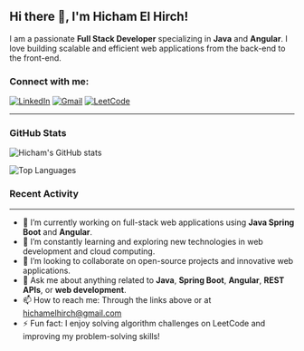 ## Hi there 👋, I'm Hicham El Hirch!

I am a passionate **Full Stack Developer** specializing in **Java** and **Angular**. I love building scalable and efficient web applications from the back-end to the front-end.

### Connect with me:

[![LinkedIn](https://img.shields.io/badge/-LinkedIn-blue?style=flat-square&logo=LinkedIn&logoColor=white&link=https://www.linkedin.com/in/hichamelhirch)](https://www.linkedin.com/in/hichamelhirch)
[![Gmail](https://img.shields.io/badge/-Gmail-red?style=flat-square&logo=Gmail&logoColor=white&link=mailto:hichamelhirch@gmail.com)](mailto:hichamelhirch@gmail.com)
[![LeetCode](https://img.shields.io/badge/-LeetCode-FFA116?style=flat-square&logo=LeetCode&logoColor=black&link=https://leetcode.com/hichamelhirch)](https://leetcode.com/hichamelhirch)

---

### GitHub Stats

![Hicham's GitHub stats](https://github-readme-stats.vercel.app/api?username=hichamelhirch&show_icons=true&hide_title=true&count_private=true&hide=prs&theme=dark)

![Top Languages](https://github-readme-stats.vercel.app/api/top-langs/?username=hichamelhirch&layout=compact&theme=dark)

### Recent Activity

<!--START_SECTION:activity-->
<!--END_SECTION:activity-->

---

- 🔭 I’m currently working on full-stack web applications using **Java Spring Boot** and **Angular**.
- 🌱 I’m constantly learning and exploring new technologies in web development and cloud computing.
- 👯 I’m looking to collaborate on open-source projects and innovative web applications.
- 💬 Ask me about anything related to **Java**, **Spring Boot**, **Angular**, **REST APIs**, or **web development**.
- 📫 How to reach me: Through the links above or at [hichamelhirch@gmail.com](mailto:hichamelhirch@gmail.com)
- ⚡ Fun fact: I enjoy solving algorithm challenges on LeetCode and improving my problem-solving skills!
